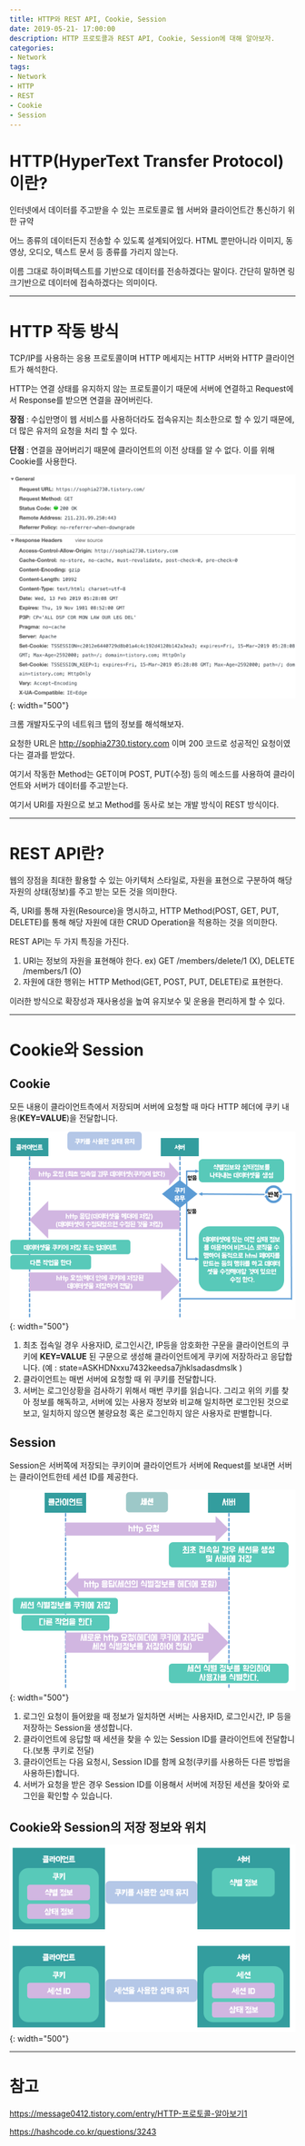 ```yaml
---
title: HTTP와 REST API, Cookie, Session
date: 2019-05-21- 17:00:00
description: HTTP 프로토콜과 REST API, Cookie, Session에 대해 알아보자.
categories:
- Network
tags: 
- Network
- HTTP
- REST
- Cookie
- Session
---
```

# HTTP(HyperText Transfer Protocol)이란?
인터넷에서 데이터를 주고받을 수 있는 프로토콜로 웹 서버와 클라이언트간 통신하기 위한 규약

어느 종류의 데이터든지 전송할 수 있도록 설계되어있다. HTML 뿐만아니라 이미지, 동영상, 오디오, 텍스트 문서 등 종류를 가리지 않는다. 

이름 그대로 하이퍼텍스트를 기반으로 데이터를 전송하겠다는 말이다. 간단히 말하면 링크기반으로 데이터에 접속하겠다는 의미이다.

***

# HTTP 작동 방식
TCP/IP를 사용하는 응용 프로토콜이며 HTTP 메세지는 HTTP 서버와 HTTP 클라이언트가 해석한다.

HTTP는 연결 상태를 유지하지 않는 프로토콜이기 때문에 서버에 연결하고 Request에서 Response를 받으면 연결을 끊어버린다.

**장점** : 수십만명이 웹 서비스를 사용하더라도 접속유지는 최소한으로 할 수 있기 때문에, 더 많은 유저의 요청을 처리 할 수 있다.

**단점** : 연결을 끊어버리기 때문에 클라이언트의 이전 상태를 알 수 없다. 이를 위해 Cookie를 사용한다.

![web_process](/assets/images/network_http.png){: width="500"}

크롬 개발자도구의 네트워크 탭의 정보를 해석해보자.

요청한 URL은 <http://sophia2730.tistory.com> 이며 200 코드로 성공적인 요청이였다는 결과를 받았다.

여기서 작동한 Method는 GET이며 POST, PUT(수정) 등의 메소드를 사용하여 클라이언트와 서버가 데이터를 주고받는다.

여기서 URI를 자원으로 보고 Method를 동사로 보는 개발 방식이 REST 방식이다.

***

# REST API란?
웹의 장점을 최대한 활용할 수 있는 아키텍처 스타일로, 자원을 표현으로 구분하여 해당 자원의 상태(정보)를 주고 받는 모든 것을 의미한다.

즉, URI를 통해 자원(Resource)을 명시하고, HTTP Method(POST, GET, PUT, DELETE)를 통해 해당 자원에 대한 CRUD Operation을 적용하는 것을 의미한다.

REST API는 두 가지 특징을 가진다.

1. URI는 정보의 자원을 표현해야 한다.  ex) GET /members/delete/1 (X),  DELETE /members/1 (O)
2. 자원에 대한 행위는 HTTP Method(GET, POST, PUT, DELETE)로 표현한다.

이러한 방식으로 확장성과 재사용성을 높여 유지보수 및 운용을 편리하게 할 수 있다.

***

# Cookie와 Session
## Cookie
모든 내용이 클라이언트측에서 저장되며 서버에 요청할 때 마다 HTTP 헤더에 쿠키 내용(**KEY=VALUE**)을 전달합니다.

![web_process](/assets/images/web_cookie.png){: width="500"}

1. 최초 접속일 경우 사용자ID, 로그인시간, IP등을 암호화한 구문을 클라이언트의 쿠키에 **KEY=VALUE** 된 구문으로 생성해 클라이언트에게 쿠키에 저장하라고 응답합니다. (예 : state=ASKHDNxxu7432keedsa7jhklsadasdmslk )
2. 클라이언트는 매번 서버에 요청할 때 위 쿠키를 전달합니다.
3. 서버는 로그인상황을 검사하기 위해서 매번 쿠키를 읽습니다. 그리고 위의 키를 찾아 정보를 해독하고, 서버에 있는 사용자 정보와 비교해 일치하면 로그인된 것으로 보고, 일치하지 않으면 불량요청 혹은 로그인하지 않은 사용자로 판별합니다.

## Session
Session은 서버쪽에 저장되는 쿠키이며 클라이언트가 서버에 Request를 보내면 서버는 클라이언트한테 세션 ID를 제공한다.

![web_process](/assets/images/web_session.png){: width="500"}

1. 로그인 요청이 들어왔을 때 정보가 일치하면 서버는 사용자ID, 로그인시간, IP 등을 저장하는 Session을 생성합니다.
2. 클라이언트에 응답할 때 세션을 찾을 수 있는 Session ID를 클라이언트에 전달합니다.(보통 쿠키로 전달)
3. 클라이언트는 다음 요청시, Session ID를 함께 요청(쿠키를 사용하든 다른 방법을 사용하든)합니다.
4. 서버가 요청을 받은 경우 Session ID를 이용해서 서버에 저장된 세션을 찾아와 로그인을 확인할 수 있습니다.

## Cookie와 Session의 저장 정보와 위치

![web_process](/assets/images/cookie-session.png){: width="500"}

***

# 참고 
<https://message0412.tistory.com/entry/HTTP-프로토콜-알아보기1>

<https://hashcode.co.kr/questions/3243>
